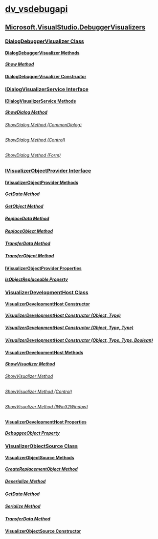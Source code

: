# [dv_vsdebugapi](ng-{rootnamespace}.md)
## [Microsoft.VisualStudio.DebuggerVisualizers](n-microsoft-visualstudio-debuggervisualizers.md)
### [DialogDebuggerVisualizer Class](t-microsoft-visualstudio-debuggervisualizers-dialogdebuggervisualizer.md)
#### [DialogDebuggerVisualizer Methods](methods-t-microsoft-visualstudio-debuggervisualizers-dialogdebuggervisualizer.md)
##### [Show Method](fc5974ad-809f-489d-aa55-072453661bd4.md)
#### [DialogDebuggerVisualizer Constructor](m-microsoft-visualstudio-debuggervisualizers-dialogdebuggervisualizer-sharpctor.md)
### [IDialogVisualizerService Interface](t-microsoft-visualstudio-debuggervisualizers-idialogvisualizerservice.md)
#### [IDialogVisualizerService Methods](methods-t-microsoft-visualstudio-debuggervisualizers-idialogvisualizerservice.md)
##### [ShowDialog Method](7ce81e67-14d0-4b87-b388-17db322f9605.md)
###### [ShowDialog Method (CommonDialog)](ad5fe26b-47b3-478c-a7d5-01dfac08d913.md)
###### [ShowDialog Method (Control)](6536b742-c16e-4a55-9f1c-5b07721a2638.md)
###### [ShowDialog Method (Form)](1bea6da3-0fb5-42cf-b6c8-dc0366437398.md)
### [IVisualizerObjectProvider Interface](t-microsoft-visualstudio-debuggervisualizers-ivisualizerobjectprovider.md)
#### [IVisualizerObjectProvider Methods](methods-t-microsoft-visualstudio-debuggervisualizers-ivisualizerobjectprovider.md)
##### [GetData Method](m-microsoft-visualstudio-debuggervisualizers-ivisualizerobjectprovider-getdata.md)
##### [GetObject Method](4138272d-ffaf-4251-8309-18cd68354b16.md)
##### [ReplaceData Method](3bc4d6ee-9428-422a-84f9-f87c1d379cdb.md)
##### [ReplaceObject Method](c33c9dd9-775b-4b5e-930e-8f5cb73dc2ef.md)
##### [TransferData Method](59f49d39-61a1-45e0-9b0e-d5ac6b0c9410.md)
##### [TransferObject Method](94ec7712-4f15-40be-9b6e-50d6f7086214.md)
#### [IVisualizerObjectProvider Properties](9bf51110-d320-48d8-b834-2eb6d9202a89.md)
##### [IsObjectReplaceable Property](9c8a1f7e-877c-4caa-ba62-dd76b3ac2fee.md)
### [VisualizerDevelopmentHost Class](t-microsoft-visualstudio-debuggervisualizers-visualizerdevelopmenthost.md)
#### [VisualizerDevelopmentHost Constructor](b6a79585-7b61-4052-8172-198e65ddc802.md)
##### [VisualizerDevelopmentHost Constructor (Object, Type)](f23b3133-eaf4-41bb-a863-6233b3040319.md)
##### [VisualizerDevelopmentHost Constructor (Object, Type, Type)](6e3a689a-4ed2-4ef3-8de0-a560032f9e85.md)
##### [VisualizerDevelopmentHost Constructor (Object, Type, Type, Boolean)](6fce1684-f239-496c-9131-d898a01c35a4.md)
#### [VisualizerDevelopmentHost Methods](methods-t-microsoft-visualstudio-debuggervisualizers-visualizerdevelopmenthost.md)
##### [ShowVisualizer Method](b6aaf218-1cec-454b-a4e4-35f807ce00e2.md)
###### [ShowVisualizer Method](db53c461-60ed-4e43-98ab-6b88dbbe4bcf.md)
###### [ShowVisualizer Method (Control)](73b08c03-c08f-4b89-a07d-1d375a07c0dd.md)
###### [ShowVisualizer Method (IWin32Window)](a5a4e026-fb86-4eab-a89f-8780384dc07f.md)
#### [VisualizerDevelopmentHost Properties](f36d29cf-3825-4269-b2ae-18db475e47f9.md)
##### [DebuggeeObject Property](cc6dec25-6c3d-45df-8071-2e279d48571b.md)
### [VisualizerObjectSource Class](t-microsoft-visualstudio-debuggervisualizers-visualizerobjectsource.md)
#### [VisualizerObjectSource Methods](methods-t-microsoft-visualstudio-debuggervisualizers-visualizerobjectsource.md)
##### [CreateReplacementObject Method](f03ffdf8-0b5b-46e0-9f67-193ec0b55de2.md)
##### [Deserialize Method](cfa016c0-6cb9-439c-b62a-8a220326213e.md)
##### [GetData Method](f672ed3e-a7dd-4464-80ae-ddbcc218e6a2.md)
##### [Serialize Method](acd5a242-5774-47c2-836e-0fa062760d49.md)
##### [TransferData Method](9613148e-8b32-43c4-a91c-f6d92fdffbed.md)
#### [VisualizerObjectSource Constructor](m-microsoft-visualstudio-debuggervisualizers-visualizerobjectsource-sharpctor.md)
